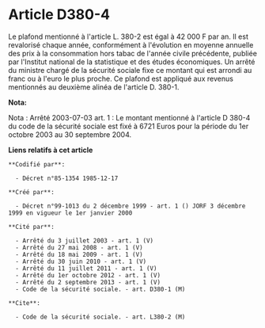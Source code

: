 # Article D380-4

Le plafond mentionné à l'article L. 380-2 est égal à 42 000 F par an. Il est revalorisé chaque année, conformément à
l'évolution en moyenne annuelle des prix à la consommation hors tabac de l'année civile précédente, publiée par l'Institut
national de la statistique et des études économiques. Un arrêté du ministre chargé de la sécurité sociale fixe ce montant qui
est arrondi au franc ou à l'euro le plus proche. Ce plafond est appliqué aux revenus mentionnés au deuxième alinéa de
l'article D. 380-1.

**Nota:**

Nota : Arrêté 2003-07-03 art. 1 : Le montant mentionné à l'article D 380-4 du code de la sécurité sociale est fixé à 6721
Euros pour la période du 1er octobre 2003 au 30 septembre 2004.

**Liens relatifs à cet article**

	**Codifié par**:

	  - Décret n°85-1354 1985-12-17

	**Créé par**:

	  - Décret n°99-1013 du 2 décembre 1999 - art. 1 () JORF 3 décembre 1999 en vigueur le 1er janvier 2000

	**Cité par**:

	  - Arrêté du 3 juillet 2003 - art. 1 (V)
	  - Arrêté du 27 mai 2008 - art. 1 (V)
	  - Arrêté du 18 mai 2009 - art. 1 (V)
	  - Arrêté du 30 juin 2010 - art. 1 (V)
	  - Arrêté du 11 juillet 2011 - art. 1 (V)
	  - Arrêté du 1er octobre 2012 - art. 1 (V)
	  - Arrêté du 2 septembre 2013 - art. 1 (V)
	  - Code de la sécurité sociale. - art. D380-1 (M)

	**Cite**:

	  - Code de la sécurité sociale. - art. L380-2 (M)
